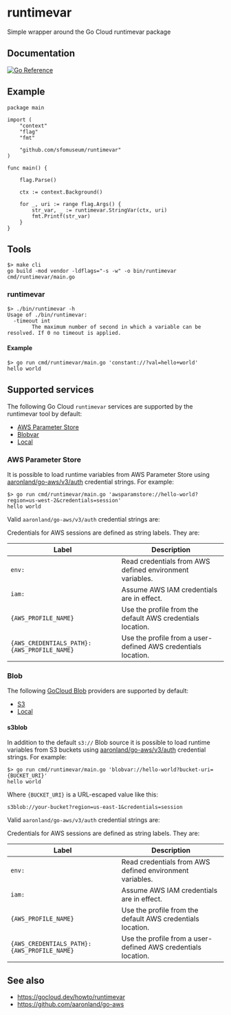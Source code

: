 # runtimevar

Simple wrapper around the Go Cloud runtimevar package

## Documentation

[![Go Reference](https://pkg.go.dev/badge/github.com/sfomuseum/runtimevar.svg)](https://pkg.go.dev/github.com/sfomuseum/runtimevar)

## Example

```
package main

import (
	"context"
	"flag"
	"fmt"
	
	"github.com/sfomuseum/runtimevar"
)

func main() {

	flag.Parse()

	ctx := context.Background()

	for _, uri := range flag.Args() {
		str_var, _ := runtimevar.StringVar(ctx, uri)
		fmt.Printf(str_var)
	}
}
```

## Tools

```
$> make cli
go build -mod vendor -ldflags="-s -w" -o bin/runtimevar cmd/runtimevar/main.go
```

### runtimevar

```
$> ./bin/runtimevar -h
Usage of ./bin/runtimevar:
  -timeout int
    	The maximum number of second in which a variable can be resolved. If 0 no timeout is applied.
```

#### Example

```
$> go run cmd/runtimevar/main.go 'constant://?val=hello+world'
hello world
```

## Supported services

The following Go Cloud `runtimevar` services are supported by the runtimevar tool by default:

* [AWS Parameter Store](https://gocloud.dev/howto/runtimevar/#awsps)
* [Blobvar](https://gocloud.dev/howto/runtimevar/#blob)
* [Local](https://gocloud.dev/howto/runtimevar/#local)

### AWS Parameter Store

It is possible to load runtime variables from AWS Parameter Store using [aaronland/go-aws/v3/auth](https://github.com/aaronland/go-aws) credential strings. For example:

```
$> go run cmd/runtimevar/main.go 'awsparamstore://hello-world?region=us-west-2&credentials=session'
hello world
```

Valid `aaronland/go-aws/v3/auth` credential strings are:

Credentials for AWS sessions are defined as string labels. They are:

| Label | Description |
| --- | --- |
| `env:` | Read credentials from AWS defined environment variables. |
| `iam:` | Assume AWS IAM credentials are in effect. |
| `{AWS_PROFILE_NAME}` | Use the profile from the default AWS credentials location. |
| `{AWS_CREDENTIALS_PATH}:{AWS_PROFILE_NAME}` | Use the profile from a user-defined AWS credentials location. |

### Blob

The following [GoCloud Blob](https://gocloud.dev/howto/blob/) providers are supported by default:

* [S3](https://gocloud.dev/howto/blob/#s3)
* [Local](https://gocloud.dev/howto/blob/#local)

#### s3blob

In addition to the default `s3://` Blob source it is possible to load runtime variables from S3 buckets using [aaronland/go-aws/v3/auth](https://github.com/aaronland/go-aws/v3/auth) credential strings. For example:

```
$> go run cmd/runtimevar/main.go 'blobvar://hello-world?bucket-uri={BUCKET_URI}'
hello world
```

Where `{BUCKET_URI}` is a URL-escaped value like this:

```
s3blob://your-bucket?region=us-east-1&credentials=session
```

Valid `aaronland/go-aws/v3/auth` credential strings are:

Credentials for AWS sessions are defined as string labels. They are:

| Label | Description |
| --- | --- |
| `env:` | Read credentials from AWS defined environment variables. |
| `iam:` | Assume AWS IAM credentials are in effect. |
| `{AWS_PROFILE_NAME}` | Use the profile from the default AWS credentials location. |
| `{AWS_CREDENTIALS_PATH}:{AWS_PROFILE_NAME}` | Use the profile from a user-defined AWS credentials location. |


## See also

* https://gocloud.dev/howto/runtimevar
* https://github.com/aaronland/go-aws